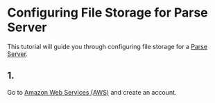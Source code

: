 # Configuring File Storage for Parse Server

This tutorial will guide you through configuring file storage for a [Parse Server](https://github.com/parse-community/parse-server).

## 1.
Go to [Amazon Web Services (AWS)](https://aws.amazon.com/) and create an account.